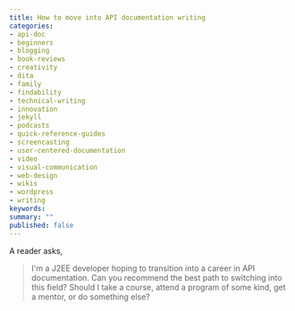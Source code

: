```yaml
---
title: How to move into API documentation writing
categories:
- api-doc
- beginners
- blogging
- book-reviews
- creativity
- dita
- family
- findability
- technical-writing
- innovation
- jekyll
- podcasts
- quick-reference-guides
- screencasting
- user-centered-documentation
- video
- visual-communication
- web-design
- wikis
- wordpress
- writing
keywords: 
summary: ""
published: false
---
```


A reader asks,

> I'm a J2EE developer hoping to transition into a career in API documentation. Can you recommend the best path to switching into this field? Should I take a course, attend a program of some kind, get a mentor, or do something else?
